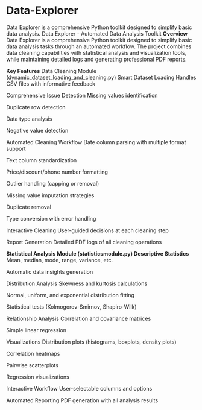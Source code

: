 # Data-Explorer
Data Explorer is a comprehensive Python toolkit designed to simplify basic data analysis.
Data Explorer - Automated Data Analysis Toolkit
**Overview**
Data Explorer is a comprehensive Python toolkit designed to simplify basic data analysis tasks through an automated workflow. The project combines data cleaning capabilities with statistical analysis and visualization tools, while maintaining detailed logs and generating professional PDF reports.

**Key Features**
Data Cleaning Module (dynamic_dataset_loading_and_cleaning.py)
Smart Dataset Loading
Handles CSV files with informative feedback

Comprehensive Issue Detection
Missing values identification

Duplicate row detection

Data type analysis

Negative value detection

Automated Cleaning Workflow
Date column parsing with multiple format support

Text column standardization

Price/discount/phone number formatting

Outlier handling (capping or removal)

Missing value imputation strategies

Duplicate removal

Type conversion with error handling

Interactive Cleaning
User-guided decisions at each cleaning step

Report Generation
Detailed PDF logs of all cleaning operations

**Statistical Analysis Module (statisticsmodule.py)
Descriptive Statistics**
Mean, median, mode, range, variance, etc.

Automatic data insights generation

Distribution Analysis
Skewness and kurtosis calculations

Normal, uniform, and exponential distribution fitting

Statistical tests (Kolmogorov-Smirnov, Shapiro-Wilk)

Relationship Analysis
Correlation and covariance matrices

Simple linear regression

Visualizations
Distribution plots (histograms, boxplots, density plots)

Correlation heatmaps

Pairwise scatterplots

Regression visualizations

Interactive Workflow
User-selectable columns and options

Automated Reporting
PDF generation with all analysis results
